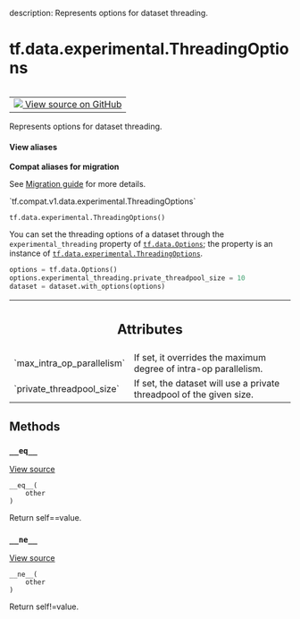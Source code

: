 description: Represents options for dataset threading.

<div itemscope itemtype="http://developers.google.com/ReferenceObject">
<meta itemprop="name" content="tf.data.experimental.ThreadingOptions" />
<meta itemprop="path" content="Stable" />
<meta itemprop="property" content="__eq__"/>
<meta itemprop="property" content="__init__"/>
<meta itemprop="property" content="__ne__"/>
</div>

# tf.data.experimental.ThreadingOptions

<!-- Insert buttons and diff -->

<table class="tfo-notebook-buttons tfo-api nocontent" align="left">
<td>
  <a target="_blank" href="https://github.com/tensorflow/tensorflow/blob/r2.3/tensorflow/python/data/experimental/ops/threading_options.py#L26-L50">
    <img src="https://www.tensorflow.org/images/GitHub-Mark-32px.png" />
    View source on GitHub
  </a>
</td>
</table>



Represents options for dataset threading.

<section class="expandable">
  <h4 class="showalways">View aliases</h4>
  <p>
<b>Compat aliases for migration</b>
<p>See
<a href="https://www.tensorflow.org/guide/migrate">Migration guide</a> for
more details.</p>
<p>`tf.compat.v1.data.experimental.ThreadingOptions`</p>
</p>
</section>

<pre class="devsite-click-to-copy prettyprint lang-py tfo-signature-link">
<code>tf.data.experimental.ThreadingOptions()
</code></pre>



<!-- Placeholder for "Used in" -->

You can set the threading options of a dataset through the
`experimental_threading` property of <a href="../../../tf/data/Options.md"><code>tf.data.Options</code></a>; the property is
an instance of <a href="../../../tf/data/experimental/ThreadingOptions.md"><code>tf.data.experimental.ThreadingOptions</code></a>.

```python
options = tf.data.Options()
options.experimental_threading.private_threadpool_size = 10
dataset = dataset.with_options(options)
```



<!-- Tabular view -->
 <table class="responsive fixed orange">
<colgroup><col width="214px"><col></colgroup>
<tr><th colspan="2"><h2 class="add-link">Attributes</h2></th></tr>

<tr>
<td>
`max_intra_op_parallelism`
</td>
<td>
If set, it overrides the maximum degree of intra-op parallelism.
</td>
</tr><tr>
<td>
`private_threadpool_size`
</td>
<td>
If set, the dataset will use a private threadpool of the given size.
</td>
</tr>
</table>



## Methods

<h3 id="__eq__"><code>__eq__</code></h3>

<a target="_blank" href="https://github.com/tensorflow/tensorflow/blob/r2.3/tensorflow/python/data/util/options.py#L37-L43">View source</a>

<pre class="devsite-click-to-copy prettyprint lang-py tfo-signature-link">
<code>__eq__(
    other
)
</code></pre>

Return self==value.


<h3 id="__ne__"><code>__ne__</code></h3>

<a target="_blank" href="https://github.com/tensorflow/tensorflow/blob/r2.3/tensorflow/python/data/util/options.py#L45-L49">View source</a>

<pre class="devsite-click-to-copy prettyprint lang-py tfo-signature-link">
<code>__ne__(
    other
)
</code></pre>

Return self!=value.




